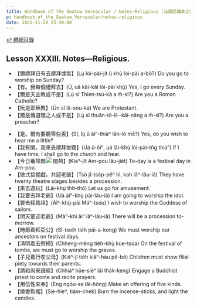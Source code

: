 ```yaml
---
title: Handbook of the Swatow Vernacular / Notes—Religious (汕頭話讀本之宗教(補))
p: Handbook_of_the_Swatow_Vernacular/notes-religious
date: 2022-11-20 23:49:00
---
```


[↩️ 轉總目錄](/Handbook_of_the_Swatow_Vernacular)

## Lesson XXXIII. Notes—Religious.

* 【爾禮拜日有去禮拜或無】(Lṳ́ lói-pài-jít ũ khṳ̀ lói-pài a-bô?) Do you go to worship on Sunday?
* 【有。我每個禮拜去】(Ũ, uá kâi-kâi lói-pài khṳ̀) Yes, I go every Sunday.
* 【爾是天主教或不是】(Lṳ́ sĩ Thien-tsú-kà a m̄-sĩ?) Are you a Roman Catholic?
* 【阮是耶穌教】(Ún sĩ Iâ-sou-kà) We are Protestant.
* 【爾是傳道理之人或不是】(Lṳ́ sĩ thuân-tõ-lí--kâi-nâng a m̄-sĩ?) Are you a preacher?
<!--more-->
* 【是。爾有要聽零些否】(Sĩ, lṳ́ ũ àiⁿ-thiaⁿ lân-ló mē?) Yes, do you wish to hear me a little?
* 【我有閑。我來去禮拜堂聽】(Uá ũ-ôiⁿ, uá lâi-khṳ̀ lói-pài-tn̂g thiaⁿ) If I have time, I shall go to the church and hear.
* 【今日菴埠閙![](https://glyphwiki.org/glyph/u24360.50px.png) 閙熱】(Kíaⁿ-jît Am-pou lãu-jiét) To-day is a festival day in Am-pou.
* 【做弍拾棚戯。共迎老爺】(Tsò jī-tsáp-pêⁿ hì, kah iâⁿ-lãu-iâ) They have twenty theatre stages besides a procession.
* 【來去遊玩】(Lâi-khṳ̀ thit-thô) Let us go for amusement.
* 【我要去拜老爺】(Uá àiⁿ-khṳ̀ pài-lãu-iâ) I am going to worship the idol.
* 【要去拜媽祖】(Aìⁿ-khṳ̀-pài Máⁿ-tsóu) I wish to worship the Goddess of sailors.
* 【明天要迎老爺】(Màⁿ-khí àiⁿ iâⁿ-lãu-iâ) There will be a procession to-morrow.
* 【時節着拜亞公】(Sî-tsoih tiéh pài-a-kong) We must worship our ancestors on festival days.
* 【淸明着去祭掃】(Chheng-mêng tiéh-khṳ̀ kùe-tsúa) On the festival of tombs, we must go to worship the graves.
* 【子兒着行孝父母】(Kiáⁿ-jî tiéh kiâⁿ-hàu pẽ-bó) Children must show filial piety towards their parents.
* 【請和尚來讀經】(Chhiáⁿ hûe-sièⁿ lâi thák-keng) Engage a Buddhist priest to come and recite prayers.
* 【用伍性來奉】(Ēng ngóu-se lâi-hõng) Make an offering of five kinds.
* 【燒香㸃燭】(Sie-hieⁿ, tiám-chek) Burn the incense-sticks, and light the candles.
